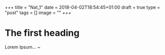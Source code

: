  +++
title = "Nat_1"
date = 2018-04-02T18:54:45+01:00
draft = true
type = "post"
tags = []
image = ""
+++

# The first heading

Lorem Ipsum...
~               